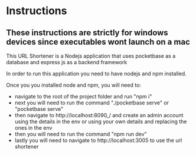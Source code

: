 # Instructions

## These instructions are strictly for windows devices since executables wont launch on a mac

This URL Shortener is a Nodejs application that uses pocketbase as a database and express js as a backend framework

In order to run this application you need to have nodejs and npm installed.

Once you you installed node and npm, you will need to:

- navigate to the root of the project folder and run "npm i"
- next you will need to run the command "./pocketbase serve" or "pocketbase serve"
- then navigate to http://localhost:8090\_/ and create an admin account using the details in the env or using your own details and replacing the ones in the env
- then you will need to run the command "npm run dev"
- lastly you will need to navigate to http://localhost:3005 to use the url shortener
